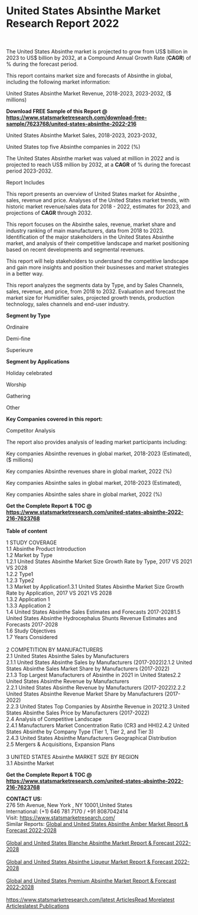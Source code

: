 <h1>United States Absinthe Market Research Report 2022</h1><br/><p>The United States Absinthe market is projected to grow from US$ billion in 2023 to US$ billion by 2032, at a Compound Annual Growth Rate (<strong>CAGR</strong>) of % during the forecast period.</p><p>This report contains market size and forecasts of Absinthe in global, including the following market information:</p><p>United States Absinthe Market Revenue, 2018-2023, 2023-2032, ($ millions)</p><p><strong>Download FREE Sample of this Report @ <a href="https://www.statsmarketresearch.com/download-free-sample/7623768/united-states-absinthe-2022-216">https://www.statsmarketresearch.com/download-free-sample/7623768/united-states-absinthe-2022-216</a></strong></p><p>United States Absinthe Market Sales, 2018-2023, 2023-2032,</p><p>United States top five Absinthe companies in 2022 (%)</p><p>The United States Absinthe market was valued at million in 2022 and is projected to reach US$ million by 2032, at a <strong>CAGR</strong> of % during the forecast period 2023-2032.</p><p>Report Includes</p><p>This report presents an overview of United States market for Absinthe , sales, revenue and price. Analyses of the United States market trends, with historic market revenue/sales data for 2018 - 2022, estimates for 2023, and projections of <strong>CAGR</strong> through 2032.</p><p>This report focuses on the Absinthe sales, revenue, market share and industry ranking of main manufacturers, data from 2018 to 2023. Identification of the major stakeholders in the United States Absinthe market, and analysis of their competitive landscape and market positioning based on recent developments and segmental revenues.</p><p>This report will help stakeholders to understand the competitive landscape and gain more insights and position their businesses and market strategies in a better way.</p><p>This report analyzes the segments data by Type, and by Sales Channels, sales, revenue, and price, from 2018 to 2032. Evaluation and forecast the market size for Humidifier sales, projected growth trends, production technology, sales channels and end-user industry.</p><p><strong>Segment by Type</strong></p><p>Ordinaire</p><p>Demi-fine</p><p>Superieure</p><p><strong> Segment <strong><strong>by Applications</strong></strong></strong></p><p>Holiday celebrated</p><p>Worship</p><p>Gathering</p><p>Other</p><p><strong>Key Companies covered in this report:</strong></p><p>Competitor Analysis</p><p>The report also provides analysis of leading market participants including:</p><p>Key companies Absinthe revenues in global market, 2018-2023 (Estimated), ($ millions)</p><p>Key companies Absinthe revenues share in global market, 2022 (%)</p><p>Key companies Absinthe sales in global market, 2018-2023 (Estimated),</p><p>Key companies Absinthe sales share in global market, 2022 (%)</p><div><b>Get the Complete Report & TOC @ <a href="https://www.statsmarketresearch.com/united-states-absinthe-2022-216-7623768">https://www.statsmarketresearch.com/united-states-absinthe-2022-216-7623768</a></b></div><br><b>Table of content</b><p>1 STUDY COVERAGE<br />1.1 Absinthe Product Introduction<br />1.2 Market by Type<br />1.2.1 United States Absinthe Market Size Growth Rate by Type, 2017 VS 2021 VS 2028<br />1.2.2 Type1<br />1.2.3 Type2<br />1.3 Market by Application1.3.1 United States Absinthe Market Size Growth Rate by Application, 2017 VS 2021 VS 2028<br />1.3.2 Application 1<br />1.3.3 Application 2<br />1.4 United States Absinthe Sales Estimates and Forecasts 2017-20281.5 United States Absinthe Hydrocephalus Shunts Revenue Estimates and Forecasts 2017-2028<br />1.6 Study Objectives<br />1.7 Years Considered<br /><br />2 COMPETITION BY MANUFACTURERS<br />2.1 United States Absinthe Sales by Manufacturers<br />2.1.1 United States Absinthe Sales by Manufacturers (2017-2022)2.1.2 United States Absinthe Sales Market Share by Manufacturers (2017-2022)<br />2.1.3 Top Largest Manufacturers of Absinthe in 2021 in United States2.2 United States Absinthe Revenue by Manufacturers<br />2.2.1 United States Absinthe Revenue by Manufacturers (2017-2022)2.2.2 United States Absinthe Revenue Market Share by Manufacturers (2017-2022)<br />2.2.3 United States Top Companies by Absinthe Revenue in 20212.3 United States Absinthe Sales Price by Manufacturers (2017-2022)<br />2.4 Analysis of Competitive Landscape<br />2.4.1 Manufacturers Market Concentration Ratio (CR3 and HHI)2.4.2 United States Absinthe by Company Type (Tier 1, Tier 2, and Tier 3)<br />2.4.3 United States Absinthe Manufacturers Geographical Distribution<br />2.5 Mergers & Acquisitions, Expansion Plans<br /><br />3 UNITED STATES Absinthe MARKET SIZE BY REGION<br />3.1 Absinthe Market<br><div><b>Get the Complete Report & TOC @ <a href="https://www.statsmarketresearch.com/united-states-absinthe-2022-216-7623768">https://www.statsmarketresearch.com/united-states-absinthe-2022-216-7623768</a></b></div></p> <b>CONTACT US:</b><br>276 5th Avenue, New York , NY 10001,United States<br>International: (+1) 646 781 7170 / +91 8087042414<br>Visit: <a href="https://www.statsmarketresearch.com/">https://www.statsmarketresearch.com/</a><br>Similar Reports: <a href="https://www.statsmarketresearch.com/united-states-absinthe-2022-216-7623768">Global and United States Absinthe Amber Market Report & Forecast 2022-2028</a><br/><br/><a href="https://www.statsmarketresearch.com/united-states-absinthe-2022-216-7623768">Global and United States Blanche Absinthe Market Report & Forecast 2022-2028</a><br/><br/><a href="https://www.statsmarketresearch.com/united-states-absinthe-2022-216-7623768">Global and United States Absinthe Liqueur Market Report & Forecast 2022-2028</a><br/><br/><a href="https://www.statsmarketresearch.com/united-states-absinthe-2022-216-7623768">Global and United States Premium Absinthe Market Report & Forecast 2022-2028</a><br/><br/><a href="https://gyeongbokgung.com">https://www.statsmarketresearch.com/</a><a href="https://hallyeomaritime.com">latest Articles</a><a href="https://jingwansa.com">Read More</a><a href=https://nguoiviet.jp/">latest Articles</a><a href="https://www.intelmarketresearch.com/">latest Publications</a>
